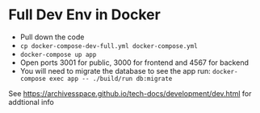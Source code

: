 # Full Dev Env in Docker

- Pull down the code
- `cp docker-compose-dev-full.yml docker-compose.yml`
- `docker-compose up app`
- Open ports 3001 for public, 3000 for frontend and 4567 for backend
- You will need to migrate the database to see the app run: `docker-compose exec app -- ./build/run db:migrate`


See https://archivesspace.github.io/tech-docs/development/dev.html for addtional info
